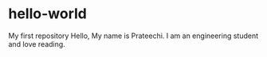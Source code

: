 # hello-world
My first repository
Hello,
My name is Prateechi. I am an engineering student and love reading.
